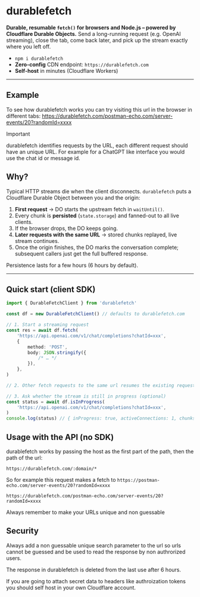 # durablefetch

**Durable, resumable `fetch()` for browsers and Node.js – powered by Cloudflare Durable Objects.**
Send a long-running request (e.g. OpenAI streaming), close the tab, come back later, and pick up the stream exactly where you left off.

- `npm i durablefetch`
- **Zero-config** CDN endpoint: `https://durablefetch.com`
- **Self-host** in minutes (Cloudflare Workers)

---

## Example

To see how durablefetch works you can try visiting this url in the browser in different tabs: https://durablefetch.com/postman-echo.com/server-events/20?randomId=xxxx

> [!IMPORTANT]
> durablefetch identifies requests by the URL, each different request should have an unique URL. For example for a ChatGPT like interface you would use the chat id or message id.

## Why?

Typical HTTP streams die when the client disconnects.
`durablefetch` puts a Cloudflare Durable Object between you and the origin:

1. **First request** → DO starts the upstream fetch in `waitUntil()`.
2. Every chunk is **persisted** (`state.storage`) and fanned-out to all live clients.
3. If the browser drops, the DO keeps going.
4. **Later requests with the same URL** → stored chunks replayed, live stream continues.
5. Once the origin finishes, the DO marks the conversation complete; subsequent callers just get the full buffered response.

Persistence lasts for a few hours (6 hours by default).

---

## Quick start (client SDK)

```ts
import { DurableFetchClient } from 'durablefetch'

const df = new DurableFetchClient() // defaults to durablefetch.com

// 1. Start a streaming request
const res = await df.fetch(
    'https://api.openai.com/v1/chat/completions?chatId=xxx',
    {
        method: 'POST',
        body: JSON.stringify({
            /* … */
        }),
    },
)

// 2. Other fetch requests to the same url resumes the existing request or return the already completed response

// 3. Ask whether the stream is still in progress (optional)
const status = await df.isInProgress(
    'https://api.openai.com/v1/chat/completions?chatId=xxx',
)
console.log(status) // { inProgress: true, activeConnections: 1, chunksStored: 42, completed: false }
```

## Usage with the API (no SDK)

durablefetch works by passing the host as the first part of the path, then the path of the url:

```
https://durablefetch.com/:domain/*
```

So for example this request makes a fetch to `https://postman-echo.com/server-events/20?randomId=xxxx`

```
https://durablefetch.com/postman-echo.com/server-events/20?randomId=xxxx
```

Always remember to make your URLs unique and non guessable

## Security

Always add a non guessable unique search parameter to the url so urls cannot be guessed and be used to read the response by non authrorized users.

The response in durablefetch is deleted from the last use after 6 hours.

If you are going to attach secret data to headers like authroization tokens you should self host in your own Cloudflare account.
